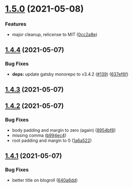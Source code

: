 # [1.5.0](https://github.com/dds/bosabosa.org/compare/v1.4.4...v1.5.0) (2021-05-08)


### Features

* major cleanup, relicense to MIT ([0cc2a8e](https://github.com/dds/bosabosa.org/commit/0cc2a8e42e3dfb5a0b61ee82ac6cb5f5e864da73))



## [1.4.4](https://github.com/dds/bosabosa.org/compare/v1.4.3...v1.4.4) (2021-05-07)


### Bug Fixes

* **deps:** update gatsby monorepo to v3.4.2 ([#139](https://github.com/dds/bosabosa.org/issues/139)) ([637ef6f](https://github.com/dds/bosabosa.org/commit/637ef6f37d9ce377db74cf937ad073ccaf3889c5))



## [1.4.3](https://github.com/dds/bosabosa.org/compare/v1.4.2...v1.4.3) (2021-05-07)



## [1.4.2](https://github.com/dds/bosabosa.org/compare/v1.4.1...v1.4.2) (2021-05-07)


### Bug Fixes

* body padding and margin to zero (again) ([8954bf8](https://github.com/dds/bosabosa.org/commit/8954bf8e976070ea42f5eb953c2320072239d167))
* missing comma ([b994ec4](https://github.com/dds/bosabosa.org/commit/b994ec4679bb446af351f0f2c20fd563d3887b58))
* root padding and margin to 0 ([1a6a522](https://github.com/dds/bosabosa.org/commit/1a6a5223569eac0da471e72b172ea924a63f5bc9))



## [1.4.1](https://github.com/dds/bosabosa.org/compare/v1.4.0...v1.4.1) (2021-05-07)


### Bug Fixes

* better title on blogroll ([640a6dd](https://github.com/dds/bosabosa.org/commit/640a6ddfb31cc1c6a238d13a29192af43fc82aff))



